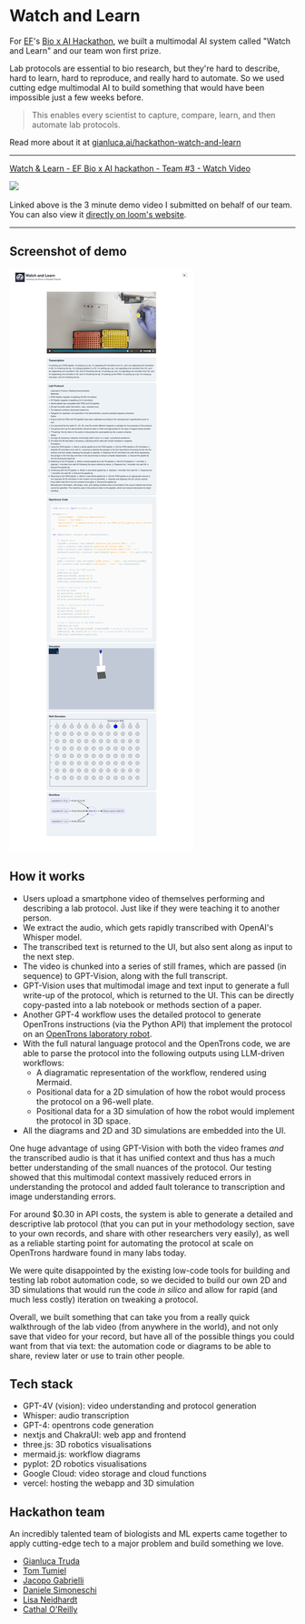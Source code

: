 # Watch and Learn

For [EF](https://www.joinef.com/)'s [Bio x AI Hackathon](https://lu.ma/ksh6r32e), we built a multimodal AI system called "Watch and Learn" and our team won first prize.

Lab protocols are essential to bio research, but they're hard to describe, hard to learn, hard to reproduce, and really hard to automate.
So we used cutting edge multimodal AI to build something that would have been impossible just a few weeks before.

> This enables every scientist to capture, compare, learn, and then automate lab protocols.

Read more about it at [gianluca.ai/hackathon-watch-and-learn](https://gianluca.ai/hackathon-watch-and-learn/)

---

<div>
    <a href="https://www.loom.com/share/dd54d70361304ed0b7bf21c3555f13e6">
      <p>Watch & Learn - EF Bio x AI hackathon - Team #3 - Watch Video</p>
    </a>
    <a href="https://www.loom.com/share/dd54d70361304ed0b7bf21c3555f13e6">
      <img style="max-width:300px;" src="https://cdn.loom.com/sessions/thumbnails/dd54d70361304ed0b7bf21c3555f13e6-with-play.gif">
    </a>
  </div>

Linked above is the 3 minute demo video I submitted on behalf of our team. You can also view it [directly on loom's website](https://www.loom.com/share/dd54d70361304ed0b7bf21c3555f13e6?sid=22aeb864-f16c-4167-8181-62dc63d1caee).

---

## Screenshot of demo

![Demo](images/demo.png)

## How it works

- Users upload a smartphone video of themselves performing and describing a lab protocol. Just like if they were teaching it to another person.
- We extract the audio, which gets rapidly transcribed with OpenAI's Whisper model.
- The transcribed text is returned to the UI, but also sent along as input to the next step.
- The video is chunked into a series of still frames, which are passed (in sequence) to GPT-Vision, along with the full transcript.
- GPT-Vision uses that multimodal image and text input to generate a full write-up of the protocol, which is returned to the UI. This can be directly copy-pasted into a lab notebook or methods section of a paper.
- Another GPT-4 workflow uses the detailed protocol to generate OpenTrons instructions (via the Python API) that implement the protocol on an [OpenTrons laboratory robot](https://opentrons.com/).
- With the full natural language protocol and the OpenTrons code, we are able to parse the protocol into the following outputs using LLM-driven workflows:
    - A diagramatic representation of the workflow, rendered using Mermaid.
    - Positional data for a 2D simulation of how the robot would process the protocol on a 96-well plate.
    - Positional data for a 3D simulation of how the robot would implement the protocol in 3D space.
- All the diagrams and 2D and 3D simulations are embedded into the UI.

One huge advantage of using GPT-Vision with both the video frames _and_ the transcribed audio is that it has unified context and thus has a much better understanding of the small nuances of the protocol. Our testing showed that this multimodal context massively reduced errors in understanding the protocol and added fault tolerance to transcription and image understanding errors.

For around $0.30 in API costs, the system is able to generate a detailed and descriptive lab protocol (that you can put in your methodology section, save to your own records, and share with other researchers very easily), as well as a reliable starting point for automating the protocol at scale on OpenTrons hardware found in many labs today.

We were quite disappointed by the existing low-code tools for building and testing lab robot automation code, so we decided to build our own 2D and 3D simulations that would run the code _in silico_ and allow for rapid (and much less costly) iteration on tweaking a protocol.

Overall, we built something that can take you from a really quick walkthrough of the lab video (from anywhere in the world), and not only save that video for your record, but have all of the possible things you could want from that via text: the automation code or diagrams to be able to share, review later or use to train other people. 

## Tech stack

- GPT-4V (vision): video understanding and protocol generation
- Whisper: audio transcription
- GPT-4: opentrons code generation
- nextjs and ChakraUI: web app and frontend
- three.js: 3D robotics visualisations
- mermaid.js: workflow diagrams
- pyplot: 2D robotics visualisations
- Google Cloud: video storage and cloud functions
- vercel: hosting the webapp and 3D simulation

## Hackathon team

An incredibly talented team of biologists and ML experts came together to apply cutting-edge tech to a major problem and build something we love.

- [Gianluca Truda](https://www.linkedin.com/in/gianluca-truda/)
- [Tom Tumiel](https://twitter.com/tomtumiel)
- [Jacopo Gabrielli](https://www.linkedin.com/in/jacopo-gabrielli-453b58139/)
- [Daniele Simoneschi](https://www.linkedin.com/in/danielesimoneschi)
- [Lisa Neidhardt](https://www.linkedin.com/in/lisa-neidhardt)
- [Cathal O'Reilly](https://www.linkedin.com/in/cathalbio/)




